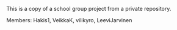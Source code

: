 This is a copy of a school group project from a private repository.

Members: Hakis1, VeikkaK, vilikyro, LeeviJarvinen
